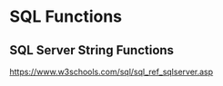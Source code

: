 # SQL Functions

## SQL Server String Functions

https://www.w3schools.com/sql/sql_ref_sqlserver.asp